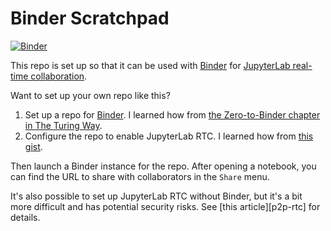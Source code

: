 # Binder Scratchpad

[![Binder](https://mybinder.org/badge_logo.svg)](https://mybinder.org/v2/gh/nick-ulle/binder-scratchpad/HEAD)

This repo is set up so that it can be used with [Binder][] for [JupyterLab real-time collaboration][jl-rtc].

[Binder]: https://mybinder.org/
[jl-rtc]: https://jupyterlab.readthedocs.io/en/stable/user/rtc.html

Want to set up your own repo like this?

1. Set up a repo for [Binder][]. I learned how from [the Zero-to-Binder chapter in The Turing Way][ztb].
2. Configure the repo to enable JupyterLab RTC. I learned how from [this gist][jtpio-gist].

Then launch a Binder instance for the repo. After opening a notebook, you can find the URL to share with collaborators in the `Share` menu.

[ztb]: https://the-turing-way.netlify.app/communication/binder/zero-to-binder.html
[jtpio-gist]: https://gist.github.com/jtpio/6ce26381703355e0ef1da4af742b7f72

It's also possible to set up JupyterLab RTC without Binder, but it's a bit more difficult and has potential security risks. See [this article][p2p-rtc] for details.

[ptp-rtc]: https://elc.github.io/posts/jupyter-collaborative/
